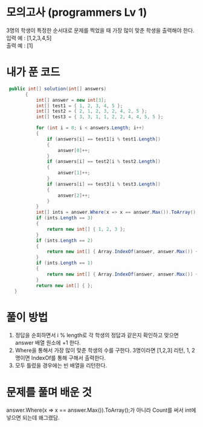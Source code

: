 # 모의고사 (programmers Lv 1)
 3명의 학생이 특정한 순서대로 문제를 찍었을 때 가장 많이 맞춘 학생을 출력해야 한다.  
 입력 예 : [1,2,3,4,5]  
 출력 예 : [1]
# 내가 푼 코드
 ```cs
  public int[] solution(int[] answers)
        {
            int[] answer = new int[3];
            int[] test1 = { 1, 2, 3, 4, 5 };
            int[] test2 = { 2, 1, 2, 3, 2, 4, 2, 5 };
            int[] test3 = { 3, 3, 1, 1, 2, 2, 4, 4, 5, 5 };

            for (int i = 0; i < answers.Length; i++)
            {
                if (answers[i] == test1[i % test1.Length])
                {
                    answer[0]++;
                }
                if (answers[i] == test2[i % test2.Length])
                {
                    answer[1]++;
                }
                if (answers[i] == test3[i % test3.Length])
                {
                    answer[2]++;
                }
            }
            int[] ints = answer.Where(x => x == answer.Max()).ToArray();
            if (ints.Length == 3)
            {
                return new int[] { 1, 2, 3 };
            }
            if (ints.Length == 2)
            {
                return new int[] { Array.IndexOf(answer, answer.Max()) + 1, Array.LastIndexOf(answer, answer.Max()) + 1 };
            }
            if (ints.Length == 1)
            {
                return new int[] { Array.IndexOf(answer, answer.Max()) + 1 };
            }
            return new int[] { };
    }
 ```
# 풀이 방법
 1. 정답을 순회하면서 i % length로 각 학생의 정답과 같은지 확인하고 맞으면 answer 배열 원소에 +1 한다.
 2. Where을 통해서 가장 많이 맞춘 학생의 수를 구한다. 3명이라면 [1,2,3] 리턴, 1, 2명이면 IndexOf를 통해 구해서 출력한다. 
 3. 모두 틀렸을 경우에는 빈 배열을 리턴한다.
 # 문제를 풀며 배운 것
  answer.Where(x => x == answer.Max()).ToArray();가 아니라 Count를 써서 int에 넣으면 되는데 왜그랬담.
